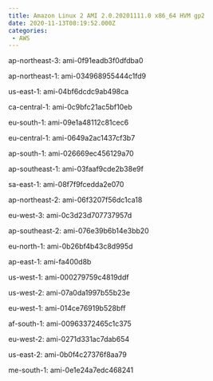 ```yaml
---
title: Amazon Linux 2 AMI 2.0.20201111.0 x86_64 HVM gp2
date: 2020-11-13T08:19:52.000Z
categories:
 - AWS
---
```


ap-northeast-3: ami-0f91eadb3f0dfdba0

ap-northeast-1: ami-034968955444c1fd9

us-east-1: ami-04bf6dcdc9ab498ca

ca-central-1: ami-0c9bfc21ac5bf10eb

eu-south-1: ami-09e1a48112c81cec6

eu-central-1: ami-0649a2ac1437cf3b7

ap-south-1: ami-026669ec456129a70

ap-southeast-1: ami-03faaf9cde2b38e9f

sa-east-1: ami-08f7f9fcedda2e070

ap-northeast-2: ami-06f3207f56dc1ca18

eu-west-3: ami-0c3d23d707737957d

ap-southeast-2: ami-076e39b6b14e3bb20

eu-north-1: ami-0b26bf4b43c8d995d

ap-east-1: ami-fa400d8b

us-west-1: ami-000279759c4819ddf

us-west-2: ami-07a0da1997b55b23e

eu-west-1: ami-014ce76919b528bff

af-south-1: ami-00963372465c1c375

eu-west-2: ami-0271d331ac7dab654

us-east-2: ami-0b0f4c27376f8aa79

me-south-1: ami-0e1e24a7edc468241

